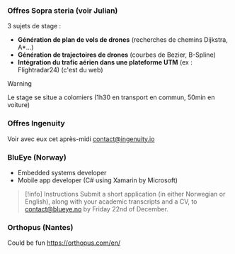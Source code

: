 
### Offres Sopra steria (voir Julian)

3 sujets de stage :
- **Génération de plan de vols de drones** (recherches de chemins Dijkstra, A*...)
- **Génération de trajectoires de drones** (courbes de Bezier, B-Spline)
- **Intégration du trafic aérien dans une plateforme UTM** (ex : Flightradar24) (c'est du web)

> [!warning]
> Le stage se situe a colomiers (1h30 en transport en commun, 50min en voiture)
### Offres Ingenuity

Voir avec eux cet après-midi
contact@ingenuity.io

### BluEye (Norway)

- Embedded systems developer
- Mobile app developer (C# using Xamarin by Microsoft)

> [!info] Instructions
> Submit a short application (in either Norwegian or English), along with your academic transcripts and a CV, to contact@blueye.no by Friday 22nd of December.

### Orthopus (Nantes)

Could be fun 
https://orthopus.com/en/